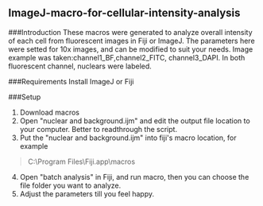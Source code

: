 ## ImageJ-macro-for-cellular-intensity-analysis
###Introduction
These macros were generated to analyze overall intensity of each cell from fluorescent images in Fiji or ImageJ.
The parameters here were setted for 10x images, and can be modified to suit your needs. Image example was taken:channel1_BF,channel2_FITC, channel3_DAPI. In both fluorescent channel, nuclears were labeled.


###Requirements
Install ImageJ or Fiji

###Setup
1. Download macros
2. Open "nuclear and background.ijm" and edit the output file location to your computer. Better to readthrough the script.
3. Put the "nuclear and background.ijm" into fiji's macro location, for example
>C:\Program Files\Fiji.app\macros
4. Open "batch analysis" in Fiji, and run macro, then you can choose the file folder you want to analyze.
5. Adjust the parameters till you feel happy.
